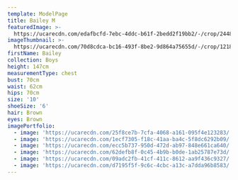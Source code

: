 ```yaml
---
template: ModelPage
title: Bailey M
featuredImage: >-
  https://ucarecdn.com/edafbcfd-7ebc-4ddc-b61f-2bedd2f19bb2/-/crop/2448x1188/0,0/-/preview/
imageThumbnail: >-
  https://ucarecdn.com/70d8cdca-bc16-493f-8be2-9d864a75655d/-/crop/1218x1933/193,156/-/preview/
firstName: Bailey
collection: Boys
height: 147cm
measurementType: chest
bust: 70cm
waist: 62cm
hips: 70cm
size: '10'
shoeSize: '6'
hair: Brown
eyes: Brown
imagePortfolio:
  - image: 'https://ucarecdn.com/25f8ce7b-7cfa-4068-a161-095f4e123283/'
  - image: 'https://ucarecdn.com/1ecf7305-f18c-41aa-ba4c-5f8dc6292b09/'
  - image: 'https://ucarecdn.com/ecc5b737-950d-472d-ab97-848e661ca640/'
  - image: 'https://ucarecdn.com/62defb8f-0c45-4b9b-b0de-1ab25787e73d/'
  - image: 'https://ucarecdn.com/09adc2fb-41cf-411c-8612-aa9f436c9327/'
  - image: 'https://ucarecdn.com/d7195f5f-9c6c-4cbc-a13c-a7dda96b8583/'
---
```


